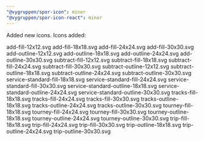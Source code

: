 ```yaml
---
"@vygruppen/spor-icon": minor
"@vygruppen/spor-icon-react": minor
---
```


Added new icons. Icons added:

add-fill-12x12.svg
add-fill-18x18.svg
add-fill-24x24.svg
add-fill-30x30.svg
add-outline-12x12.svg
add-outline-18x18.svg
add-outline-24x24.svg
add-outline-30x30.svg
subtract-fill-12x12.svg
subtract-fill-18x18.svg
subtract-fill-24x24.svg
subtract-fill-30x30.svg
subtract-outline-12x12.svg
subtract-outline-18x18.svg
subtract-outline-24x24.svg
subtract-outline-30x30.svg
service-standard-fill-18x18.svg
service-standard-fill-24x24.svg
service-standard-fill-30x30.svg
service-standard-outline-18x18.svg
service-standard-outline-24x24.svg
service-standard-outline-30x30.svg
tracks-fill-18x18.svg
tracks-fill-24x24.svg
tracks-fill-30x30.svg
tracks-outline-18x18.svg
tracks-outline-24x24.svg
tracks-outline-30x30.svg
tourney-fill-18x18.svg
tourney-fill-24x24.svg
tourney-fill-30x30.svg
tourney-outline-18x18.svg
tourney-outline-24x24.svg
tourney-outline-30x30.svg
trip-fill-18x18.svg
trip-fill-24x24.svg
trip-fill-30x30.svg
trip-outline-18x18.svg
trip-outline-24x24.svg
trip-outline-30x30.svg
